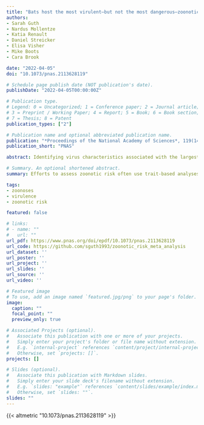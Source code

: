 ```yaml
---
title: "Bats host the most virulent—but not the most dangerous—zoonotic viruses"
authors:
- Sarah Guth
- Nardus Mollentze
- Katia Renault
- Daniel Streicker
- Elisa Visher
- Mike Boots
- Cara Brook

date: "2022-04-05"
doi: "10.1073/pnas.2113628119"

# Schedule page publish date (NOT publication's date).
publishDate: "2022-04-05T00:00:00Z"

# Publication type.
# Legend: 0 = Uncategorized; 1 = Conference paper; 2 = Journal article;
# 3 = Preprint / Working Paper; 4 = Report; 5 = Book; 6 = Book section;
# 7 = Thesis; 8 = Patent
publication_types: ["2"]

# Publication name and optional abbreviated publication name.
publication: "*Proceedings of the National Academy of Sciences*, 119(14): e2113628119"
publication_short: "PNAS"

abstract: Identifying virus characteristics associated with the largest public health impacts on human populations is critical to informing “zoonotic risk” assessments and surveillance strategies. Efforts to assess zoonotic risk often use trait-based analyses to identify which viral and reservoir host groups are most likely to source zoonoses but have not fully addressed how and why the impacts of zoonotic viruses vary in terms of disease severity (“virulence”), capacity to spread within human populations (“transmissibility”), or total human mortality (“death burden”). We analyzed trends in human case fatality rates, transmission capacities, and total death burdens across a comprehensive dataset of mammalian and avian zoonotic viruses. Bats harbor the most virulent zoonotic viruses even when compared to birds, which alongside bats have been hypothesized to be special zoonotic reservoirs due to molecular adaptations that support the physiology of flight. Reservoir host groups more closely related to humans—in particular, primates—harbor less virulent but more highly transmissible viruses. Importantly, a disproportionately high human death burden, arguably the most important metric of zoonotic risk, is not associated with any animal reservoir, including bats. Our data demonstrate that mechanisms driving death burdens are diverse and often contradict trait-based predictions. Ultimately, total human mortality is dependent on context-specific epidemiological dynamics, which are shaped by a combination of viral traits and conditions in the animal host population and across and beyond the human–animal interface. Understanding the conditions that predict high zoonotic burden in humans will require longitudinal studies of epidemiological dynamics in wildlife and human populations.

# Summary. An optional shortened abstract.
summary: Efforts to assess zoonotic risk often use trait-based analyses to identify which viral and reservoir host groups are most likely to source zoonoses, but have not fully addressed how and why the impacts of zoonotic viruses vary in terms of disease severity, capacity to spread within human populations, or total human mortality. We show that, while viruses transmitted by bats are more virulent to humans than average, viruses from close relatives (e.g., primates) are more transmissibile. Importantly, a disproportionately high human death burden is not associated with any animal reservoir, including bats.

tags:
- zoonoses
- virulence
- zoonotic risk

featured: false

# links:
# - name: ""
#   url: ""
url_pdf: https://www.pnas.org/doi/epdf/10.1073/pnas.2113628119
url_code: https://github.com/sguth1993/zoonotic_risk_meta_analysis
url_dataset: ''
url_poster: ''
url_project: ''
url_slides: ''
url_source: ''
url_video: ''

# Featured image
# To use, add an image named `featured.jpg/png` to your page's folder. 
image:
  caption: ""
  focal_point: ""
  preview_only: true

# Associated Projects (optional).
#   Associate this publication with one or more of your projects.
#   Simply enter your project's folder or file name without extension.
#   E.g. `internal-project` references `content/project/internal-project/index.md`.
#   Otherwise, set `projects: []`.
projects: []

# Slides (optional).
#   Associate this publication with Markdown slides.
#   Simply enter your slide deck's filename without extension.
#   E.g. `slides: "example"` references `content/slides/example/index.md`.
#   Otherwise, set `slides: ""`.
slides: ""
---
```


{{< altmetric "10.1073/pnas.2113628119" >}}